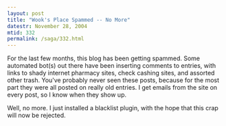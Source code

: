```yaml
---
layout: post
title: "Wook's Place Spammed -- No More"
datestr: November 28, 2004
mtid: 332
permalink: /saga/332.html
---
```


For the last few months, this blog has been getting spammed.  Some automated bot(s) out there have been inserting comments to entries, with links to shady internet pharmacy sites, check cashing sites, and assorted other trash.  You've probably never seen these posts, because for the most part they were all posted on really old entries.  I get emails from the site on every post, so I know when they show up.

Well, no more.  I just installed a blacklist plugin, with the hope that this crap will now be rejected.

